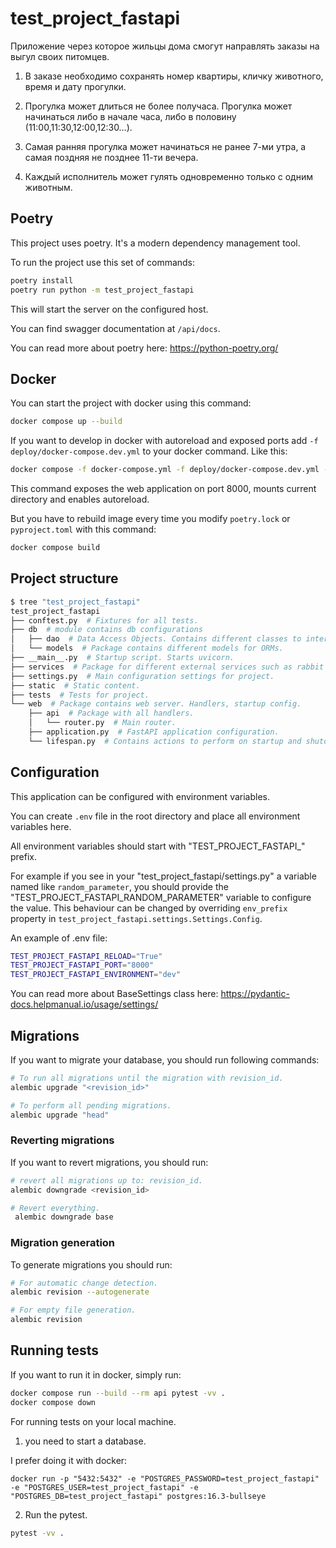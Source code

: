 # test_project_fastapi

Приложение через которое жильцы дома смогут направлять заказы на выгул своих питомцев.

 1. В заказе необходимо сохранять номер квартиры, кличку животного, время и дату прогулки. 

 2. Прогулка может длиться не более получаса. Прогулка может начинаться либо в начале часа, либо в половину (11:00,11:30,12:00,12:30…). 

 3. Самая ранняя прогулка может начинаться не ранее 7-ми утра, а самая поздняя не позднее 11-ти вечера. 

 4. Каждый исполнитель может гулять одновременно только с одним животным.

## Poetry

This project uses poetry. It's a modern dependency management
tool.

To run the project use this set of commands:

```bash
poetry install
poetry run python -m test_project_fastapi
```

This will start the server on the configured host.

You can find swagger documentation at `/api/docs`.

You can read more about poetry here: https://python-poetry.org/

## Docker

You can start the project with docker using this command:

```bash
docker compose up --build
```

If you want to develop in docker with autoreload and exposed ports add `-f deploy/docker-compose.dev.yml` to your docker command.
Like this:

```bash
docker compose -f docker-compose.yml -f deploy/docker-compose.dev.yml --project-directory . up --build
```

This command exposes the web application on port 8000, mounts current directory and enables autoreload.

But you have to rebuild image every time you modify `poetry.lock` or `pyproject.toml` with this command:

```bash
docker compose build
```

## Project structure

```bash
$ tree "test_project_fastapi"
test_project_fastapi
├── conftest.py  # Fixtures for all tests.
├── db  # module contains db configurations
│   ├── dao  # Data Access Objects. Contains different classes to interact with database.
│   └── models  # Package contains different models for ORMs.
├── __main__.py  # Startup script. Starts uvicorn.
├── services  # Package for different external services such as rabbit or redis etc.
├── settings.py  # Main configuration settings for project.
├── static  # Static content.
├── tests  # Tests for project.
└── web  # Package contains web server. Handlers, startup config.
    ├── api  # Package with all handlers.
    │   └── router.py  # Main router.
    ├── application.py  # FastAPI application configuration.
    └── lifespan.py  # Contains actions to perform on startup and shutdown.
```

## Configuration

This application can be configured with environment variables.

You can create `.env` file in the root directory and place all
environment variables here. 

All environment variables should start with "TEST_PROJECT_FASTAPI_" prefix.

For example if you see in your "test_project_fastapi/settings.py" a variable named like
`random_parameter`, you should provide the "TEST_PROJECT_FASTAPI_RANDOM_PARAMETER" 
variable to configure the value. This behaviour can be changed by overriding `env_prefix` property
in `test_project_fastapi.settings.Settings.Config`.

An example of .env file:
```bash
TEST_PROJECT_FASTAPI_RELOAD="True"
TEST_PROJECT_FASTAPI_PORT="8000"
TEST_PROJECT_FASTAPI_ENVIRONMENT="dev"
```

You can read more about BaseSettings class here: https://pydantic-docs.helpmanual.io/usage/settings/

## Migrations

If you want to migrate your database, you should run following commands:
```bash
# To run all migrations until the migration with revision_id.
alembic upgrade "<revision_id>"

# To perform all pending migrations.
alembic upgrade "head"
```

### Reverting migrations

If you want to revert migrations, you should run:
```bash
# revert all migrations up to: revision_id.
alembic downgrade <revision_id>

# Revert everything.
 alembic downgrade base
```

### Migration generation

To generate migrations you should run:
```bash
# For automatic change detection.
alembic revision --autogenerate

# For empty file generation.
alembic revision
```


## Running tests

If you want to run it in docker, simply run:

```bash
docker compose run --build --rm api pytest -vv .
docker compose down
```

For running tests on your local machine.
1. you need to start a database.

I prefer doing it with docker:
```
docker run -p "5432:5432" -e "POSTGRES_PASSWORD=test_project_fastapi" -e "POSTGRES_USER=test_project_fastapi" -e "POSTGRES_DB=test_project_fastapi" postgres:16.3-bullseye
```


2. Run the pytest.
```bash
pytest -vv .
```

